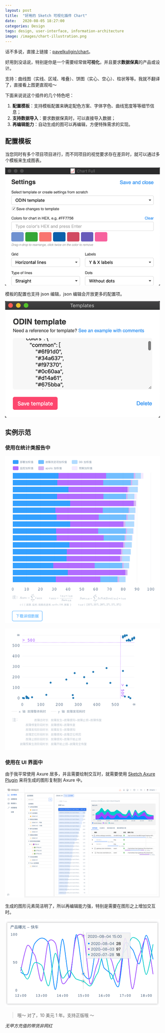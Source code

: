```yaml
---
layout: post
title:  "好用的 Sketch 可视化插件 Chart"
date:   2020-08-05 18:27:00
categories: Design
tags: design, user-interface, information-architecture
image: /images/chart-illustration.png
---
```


话不多说，直接上链接：[pavelkuligin/chart](https://github.com/pavelkuligin/chart)。

好用到没话说，特别是你是一个需要经常做**可视化**，并且要求**数据保真**的产品或设计。

支持：曲线图（实线、区域、堆叠）、饼图（实心、空心）、柱状等等。我就不翻译了，直接看上图更直观哈～

下面来说说这个插件的几个特色吧：

1. **配置模板**：支持模板配置来确定配色方案、字体字色、曲线宽度等等细节信息；
2. **支持数据导入**：要求数据保真时，可以直接导入数据；
3. **再编辑能力**：自动生成的图可以再编辑，方便特殊需求的实现。

## 配置模板

当您同时有多个项目项目进行，而不同项目的视觉要求存在差异时，就可以通过多个模板来生成图表。

![](/images/chartfull-template.png)

模板的配置也支持 json 编辑，json 编辑会开放更多的配置项。

![](/images/chartfull-template-edit.png)

## 实例示范

### 使用在统计类报告中

![比分排名](/images/chartfull-ex-1.png)

![再编辑手动去长尾](/images/chartfull-ex-2.png)

### 使用在 UI 界面中

由于我平常使用 Axure 居多，并且需要绘制交互时，就需要使用 [Sketch Axure Plugin](https://www.axure.com/axure-sketch-plugin) 来将生成的图形复制到 Axure 中。

![使用在界面中](/images/chartfull-ex-3.png)

生成的图形元素简洁明了，所以再编辑能力强，特别是需要在图形之上增加交互时。

![使用在界面中](/images/chartfull-ex-4.png)

> 哦～ 对了，10 美元 1 年。支持正版哦 ～

*无甲方充值的带货非网红*